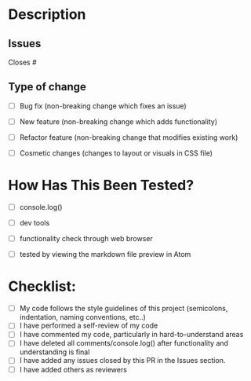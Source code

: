 # Description



## Issues

Closes #

## Type of change

- [ ] Bug fix (non-breaking change which fixes an issue)
- [ ] New feature (non-breaking change which adds functionality)
- [ ] Refactor feature (non-breaking change that modifies existing work)
- [ ] Cosmetic changes (changes to layout or visuals in CSS file)


# How Has This Been Tested?

- [ ] console.log()
- [ ] dev tools
- [ ] functionality check through web browser
- [ ] tested by viewing the markdown file preview in Atom


# Checklist:

- [ ] My code follows the style guidelines of this project (semicolons, indentation, naming conventions, etc..)
- [ ] I have performed a self-review of my code
- [ ] I have commented my code, particularly in hard-to-understand areas
- [ ] I have deleted all comments/console.log() after functionality and understanding is final
- [ ] I have added any issues closed by this PR in the Issues section.
- [ ] I have added others as reviewers
